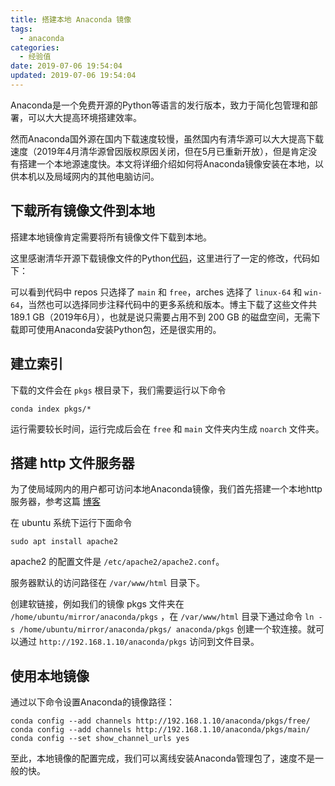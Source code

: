 ```yaml
---
title: 搭建本地 Anaconda 镜像
tags:
  - anaconda
categories:
  - 经验值
date: 2019-07-06 19:54:04
updated: 2019-07-06 19:54:04
---
```



Anaconda是一个免费开源的Python等语言的发行版本，致力于简化包管理和部署，可以大大提高环境搭建效率。

然而Anaconda国外源在国内下载速度较慢，虽然国内有清华源可以大大提高下载速度（2019年4月清华源曾因版权原因关闭，但在5月已重新开放），但是肯定没有搭建一个本地源速度快。本文将详细介绍如何将Anaconda镜像安装在本地，以供本机以及局域网内的其他电脑访问。

<!-- more -->

## 下载所有镜像文件到本地

搭建本地镜像肯定需要将所有镜像文件下载到本地。

这里感谢清华开源下载镜像文件的Python[代码](https://github.com/tuna/tunasync-scripts/blob/master/anaconda.py)，这里进行了一定的修改，代码如下：

<script src="https://gist.github.com/xunge/de60d28b5878768437148deaa52dd9d5.js"></script>

可以看到代码中 repos 只选择了 `main` 和 `free`，arches 选择了 `linux-64` 和 `win-64`，当然也可以选择同步注释代码中的更多系统和版本。博主下载了这些文件共189.1 GB（2019年6月），也就是说只需要占用不到 200 GB 的磁盘空间，无需下载即可使用Anaconda安装Python包，还是很实用的。

## 建立索引

下载的文件会在 `pkgs` 根目录下，我们需要运行以下命令

```
conda index pkgs/*
```

运行需要较长时间，运行完成后会在 `free` 和 `main` 文件夹内生成 `noarch` 文件夹。

## 搭建 http 文件服务器

为了使局域网内的用户都可访问本地Anaconda镜像，我们首先搭建一个本地http服务器，参考这篇 [博客](https://www.jianshu.com/p/e1a6219167cf)

在 ubuntu 系统下运行下面命令

```
sudo apt install apache2
```

apache2 的配置文件是 `/etc/apache2/apache2.conf`。

服务器默认的访问路径在 `/var/www/html` 目录下。

创建软链接，例如我们的镜像 pkgs 文件夹在 `/home/ubuntu/mirror/anaconda/pkgs` ，在 `/var/www/html` 目录下通过命令 `ln -s /home/ubuntu/mirror/anaconda/pkgs/ anaconda/pkgs` 创建一个软连接。就可以通过 `http://192.168.1.10/anaconda/pkgs` 访问到文件目录。

## 使用本地镜像

通过以下命令设置Anaconda的镜像路径：

```
conda config --add channels http://192.168.1.10/anaconda/pkgs/free/
conda config --add channels http://192.168.1.10/anaconda/pkgs/main/
conda config --set show_channel_urls yes
```

至此，本地镜像的配置完成，我们可以离线安装Anaconda管理包了，速度不是一般的快。